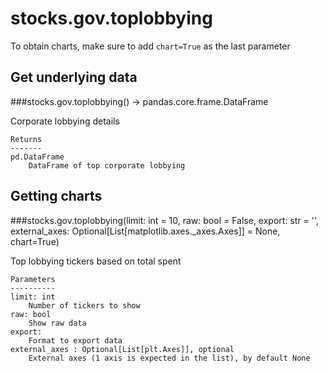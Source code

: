 # stocks.gov.toplobbying

To obtain charts, make sure to add `chart=True` as the last parameter

## Get underlying data 
###stocks.gov.toplobbying() -> pandas.core.frame.DataFrame

Corporate lobbying details

    Returns
    -------
    pd.DataFrame
        DataFrame of top corporate lobbying


## Getting charts 
###stocks.gov.toplobbying(limit: int = 10, raw: bool = False, export: str = '', external_axes: Optional[List[matplotlib.axes._axes.Axes]] = None, chart=True)

Top lobbying tickers based on total spent

    Parameters
    ----------
    limit: int
        Number of tickers to show
    raw: bool
        Show raw data
    export:
        Format to export data
    external_axes : Optional[List[plt.Axes]], optional
        External axes (1 axis is expected in the list), by default None

